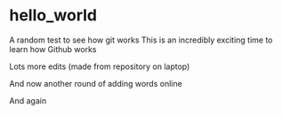 # hello_world
A random test to see how git works
This is an incredibly exciting time to learn how Github works

Lots more edits (made from repository on laptop)

And now another round of adding words online

And again

